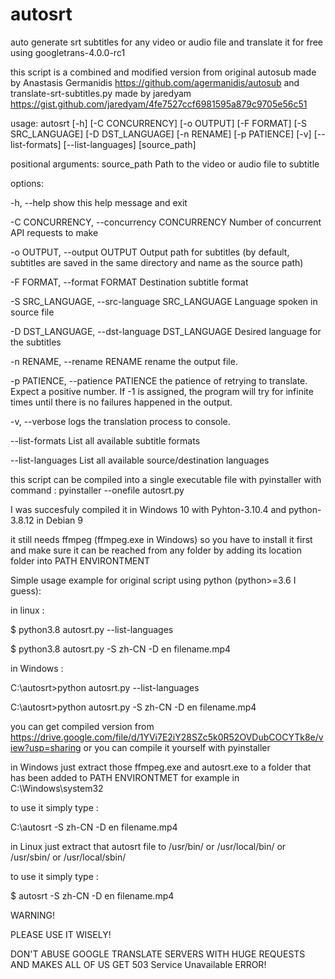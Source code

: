 <meta name="google-site-verification" content="ePBxCkmSnoICfbBUeLO2SEhUNUVaJvIjC6q5ipARcVQ" />

# autosrt
auto generate srt subtitles for any video or audio file and translate it for free using googletrans-4.0.0-rc1

this script is a combined and modified version from original autosub made by Anastasis Germanidis https://github.com/agermanidis/autosub and translate-srt-subtitles.py made by jaredyam https://gist.github.com/jaredyam/4fe7527ccf6981595a879c9705e56c51

usage: autosrt [-h] [-C CONCURRENCY] [-o OUTPUT] [-F FORMAT] [-S SRC_LANGUAGE] [-D DST_LANGUAGE] [-n RENAME] [-p PATIENCE] [-v]
               [--list-formats] [--list-languages]
               [source_path]

positional arguments:
  source_path           Path to the video or audio file to subtitle

options:

  -h, --help            show this help message and exit
  
  -C CONCURRENCY, --concurrency CONCURRENCY
                        Number of concurrent API requests to make
                        
  -o OUTPUT, --output OUTPUT
                        Output path for subtitles (by default, subtitles are saved in the same directory and name as the source path)
                        
  -F FORMAT, --format FORMAT
                        Destination subtitle format
                        
  -S SRC_LANGUAGE, --src-language SRC_LANGUAGE
                        Language spoken in source file
                        
  -D DST_LANGUAGE, --dst-language DST_LANGUAGE
                        Desired language for the subtitles
                        
  -n RENAME, --rename RENAME
                        rename the output file.
                        
  -p PATIENCE, --patience PATIENCE
                        the patience of retrying to translate. Expect a positive number. If -1 is assigned, the program will try for infinite times until there is no failures happened in the output.
                        
  -v, --verbose         logs the translation process to console.
  
  --list-formats        List all available subtitle formats
  
  --list-languages      List all available source/destination languages
  

this script can be compiled into a single executable file with pyinstaller with command : pyinstaller --onefile autosrt.py

I was succesfuly compiled it in Windows 10 with Pyhton-3.10.4 and python-3.8.12 in Debian 9

it still needs ffmpeg (ffmpeg.exe in Windows) so you have to install it first and make sure it can be reached from any folder by adding its location folder into PATH ENVIRONTMENT


Simple usage example for original script using python (python>=3.6 I guess):
  
  in linux :

  $ python3.8 autosrt.py --list-languages

  $ python3.8 autosrt.py -S zh-CN -D en filename.mp4
  
  
  in Windows :
  
  C:\autosrt>python autosrt.py --list-languages
  
  C:\autosrt>python autosrt.py -S zh-CN -D en filename.mp4
  


you can get compiled version from https://drive.google.com/file/d/1YVi7E2iY28SZc5k0R52OVDubCOCYTk8e/view?usp=sharing or you can compile it yourself with pyinstaller

in Windows just extract those ffmpeg.exe and autosrt.exe to a folder that has been added to PATH ENVIRONTMET for example in C:\Windows\system32

to use it simply type :

C:\autosrt -S zh-CN -D en filename.mp4

in Linux just extract that autosrt file to /usr/bin/ or /usr/local/bin/ or /usr/sbin/ or /usr/local/sbin/

to use it simply type :

$ autosrt -S zh-CN -D en filename.mp4




WARNING!

PLEASE USE IT WISELY!

DON'T ABUSE GOOGLE TRANSLATE SERVERS WITH HUGE REQUESTS AND MAKES ALL OF US GET 503 Service Unavailable ERROR!

